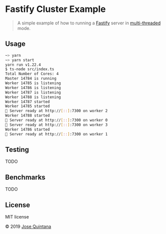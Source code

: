 # Fastify Cluster Example

> A simple example of how to running a [Fastify](https://www.fastify.io/) server in [multi-threaded](https://nodejs.org/api/cluster.html#cluster_cluster) mode.

## Usage

```sh
~> yarn
~> yarn start
yarn run v1.22.4
$ ts-node src/index.ts
Total Number of Cores: 4
Master 14784 is running
Worker 14785 is listening
Worker 14786 is listening
Worker 14787 is listening
Worker 14788 is listening
Worker 14787 started
Worker 14785 started
🚀 Server ready at http://[::]:7300 on worker 2
Worker 14788 started
🚀 Server ready at http://[::]:7300 on worker 0
🚀 Server ready at http://[::]:7300 on worker 3
Worker 14786 started
🚀 Server ready at http://[::]:7300 on worker 1
```

## Testing

TODO

## Benchmarks

TODO

## License
MIT license

© 2019 [Jose Quintana](https://git.io/joseluisq)
